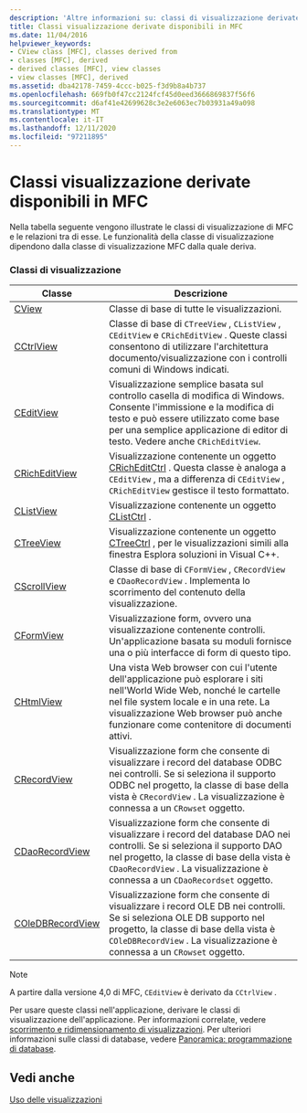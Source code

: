 ```yaml
---
description: 'Altre informazioni su: classi di visualizzazione derivate disponibili in MFC'
title: Classi visualizzazione derivate disponibili in MFC
ms.date: 11/04/2016
helpviewer_keywords:
- CView class [MFC], classes derived from
- classes [MFC], derived
- derived classes [MFC], view classes
- view classes [MFC], derived
ms.assetid: dba42178-7459-4ccc-b025-f3d9b8a4b737
ms.openlocfilehash: 669fb0f47cc2124fcf45d0eed3666869837f56f6
ms.sourcegitcommit: d6af41e42699628c3e2e6063ec7b03931a49a098
ms.translationtype: MT
ms.contentlocale: it-IT
ms.lasthandoff: 12/11/2020
ms.locfileid: "97211895"
---
```

# <a name="derived-view-classes-available-in-mfc"></a>Classi visualizzazione derivate disponibili in MFC

Nella tabella seguente vengono illustrate le classi di visualizzazione di MFC e le relazioni tra di esse. Le funzionalità della classe di visualizzazione dipendono dalla classe di visualizzazione MFC dalla quale deriva.

### <a name="view-classes"></a>Classi di visualizzazione

|Classe|Descrizione|
|-----------|-----------------|
|[CView](reference/cview-class.md)|Classe di base di tutte le visualizzazioni.|
|[CCtrlView](reference/cctrlview-class.md)|Classe di base di `CTreeView` , `CListView` , `CEditView` e `CRichEditView` . Queste classi consentono di utilizzare l'architettura documento/visualizzazione con i controlli comuni di Windows indicati.|
|[CEditView](reference/ceditview-class.md)|Visualizzazione semplice basata sul controllo casella di modifica di Windows. Consente l'immissione e la modifica di testo e può essere utilizzato come base per una semplice applicazione di editor di testo. Vedere anche `CRichEditView`.|
|[CRichEditView](reference/cricheditview-class.md)|Visualizzazione contenente un oggetto [CRichEditCtrl](reference/cricheditctrl-class.md) . Questa classe è analoga a `CEditView` , ma a differenza di `CEditView` , `CRichEditView` gestisce il testo formattato.|
|[CListView](reference/clistview-class.md)|Visualizzazione contenente un oggetto [CListCtrl](reference/clistctrl-class.md) .|
|[CTreeView](reference/ctreeview-class.md)|Visualizzazione contenente un oggetto [CTreeCtrl](reference/ctreectrl-class.md) , per le visualizzazioni simili alla finestra Esplora soluzioni in Visual C++.|
|[CScrollView](reference/cscrollview-class.md)|Classe di base di `CFormView` , `CRecordView` e `CDaoRecordView` . Implementa lo scorrimento del contenuto della visualizzazione.|
|[CFormView](reference/cformview-class.md)|Visualizzazione form, ovvero una visualizzazione contenente controlli. Un'applicazione basata su moduli fornisce una o più interfacce di form di questo tipo.|
|[CHtmlView](reference/chtmlview-class.md)|Una vista Web browser con cui l'utente dell'applicazione può esplorare i siti nell'World Wide Web, nonché le cartelle nel file system locale e in una rete. La visualizzazione Web browser può anche funzionare come contenitore di documenti attivi.|
|[CRecordView](reference/crecordview-class.md)|Visualizzazione form che consente di visualizzare i record del database ODBC nei controlli. Se si seleziona il supporto ODBC nel progetto, la classe di base della vista è `CRecordView` . La visualizzazione è connessa a un `CRowset` oggetto.|
|[CDaoRecordView](reference/cdaorecordview-class.md)|Visualizzazione form che consente di visualizzare i record del database DAO nei controlli. Se si seleziona il supporto DAO nel progetto, la classe di base della vista è `CDaoRecordView` . La visualizzazione è connessa a un `CDaoRecordset` oggetto.|
|[COleDBRecordView](reference/coledbrecordview-class.md)|Visualizzazione form che consente di visualizzare i record OLE DB nei controlli. Se si seleziona OLE DB supporto nel progetto, la classe di base della vista è `COleDBRecordView` . La visualizzazione è connessa a un `CRowset` oggetto.|

> [!NOTE]
> A partire dalla versione 4,0 di MFC, `CEditView` è derivato da `CCtrlView` .

Per usare queste classi nell'applicazione, derivare le classi di visualizzazione dell'applicazione. Per informazioni correlate, vedere [scorrimento e ridimensionamento di visualizzazioni](scrolling-and-scaling-views.md). Per ulteriori informazioni sulle classi di database, vedere [Panoramica: programmazione di database](../data/data-access-programming-mfc-atl.md).

## <a name="see-also"></a>Vedi anche

[Uso delle visualizzazioni](using-views.md)
